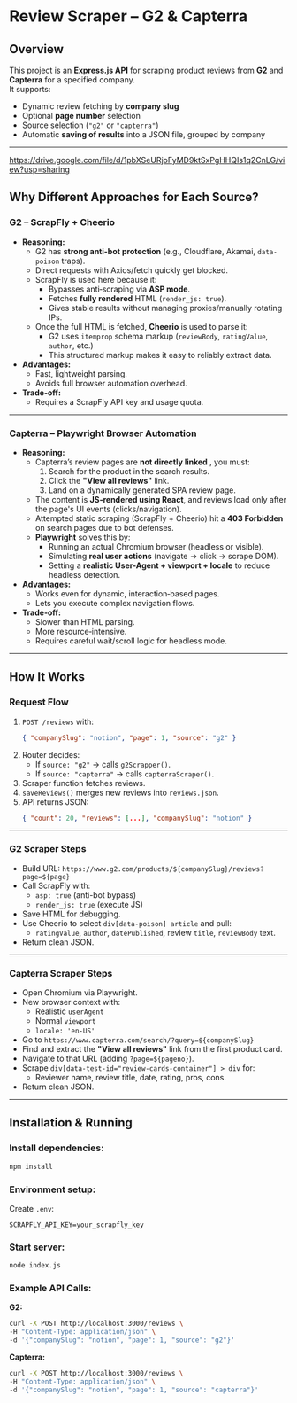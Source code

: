 

# Review Scraper – G2 & Capterra

## Overview
This project is an **Express.js API** for scraping product reviews from **G2** and **Capterra** for a specified company.  
It supports:
- Dynamic review fetching by **company slug**
- Optional **page number** selection
- Source selection (`"g2"` or `"capterra"`)
- Automatic **saving of results** into a JSON file, grouped by company

***
https://drive.google.com/file/d/1pbXSeURjoFyMD9ktSxPgHHQIs1q2CnLG/view?usp=sharing

## Why Different Approaches for Each Source?

### **G2 – ScrapFly + Cheerio**
- **Reasoning:**  
  - G2 has **strong anti-bot protection** (e.g., Cloudflare, Akamai, `data-poison` traps).
  - Direct requests with Axios/fetch quickly get blocked.
  - ScrapFly is used here because it:
    - Bypasses anti‑scraping via **ASP mode**.
    - Fetches **fully rendered** HTML (`render_js: true`).
    - Gives stable results without managing proxies/manually rotating IPs.
  - Once the full HTML is fetched, **Cheerio** is used to parse it:
    - G2 uses `itemprop` schema markup (`reviewBody`, `ratingValue`, `author`, etc.)
    - This structured markup makes it easy to reliably extract data.
- **Advantages:**  
  - Fast, lightweight parsing.
  - Avoids full browser automation overhead.
- **Trade‑off:**  
  - Requires a ScrapFly API key and usage quota.

***

### **Capterra – Playwright Browser Automation**
- **Reasoning:**  
  - Capterra’s review pages are **not directly linked** , you must:
    1. Search for the product in the search results.
    2. Click the **"View all reviews"** link.
    3. Land on a dynamically generated SPA review page.
  - The content is **JS-rendered using React**, and reviews load only after the page's UI events (clicks/navigation).
  - Attempted static scraping (ScrapFly + Cheerio) hit a **403 Forbidden** on search pages due to bot defenses.
  - **Playwright** solves this by:
    - Running an actual Chromium browser (headless or visible).
    - Simulating **real user actions** (navigate → click → scrape DOM).
    - Setting a **realistic User-Agent + viewport + locale** to reduce headless detection.
- **Advantages:**
  - Works even for dynamic, interaction‑based pages.
  - Lets you execute complex navigation flows.
- **Trade‑off:**
  - Slower than HTML parsing.
  - More resource‑intensive.
  - Requires careful wait/scroll logic for headless mode.

***

## How It Works

### **Request Flow**
1. `POST /reviews` with:
   ```json
   { "companySlug": "notion", "page": 1, "source": "g2" }
   ```
2. Router decides:
   - If `source: "g2"` → calls `g2Scrapper()`.
   - If `source: "capterra"` → calls `capterraScraper()`.
3. Scraper function fetches reviews.
4. `saveReviews()` merges new reviews into `reviews.json`.
5. API returns JSON:
   ```json
   { "count": 20, "reviews": [...], "companySlug": "notion" }
   ```

***

### **G2 Scraper Steps**
- Build URL: `https://www.g2.com/products/${companySlug}/reviews?page=${page}`
- Call ScrapFly with:
  - `asp: true` (anti-bot bypass)
  - `render_js: true` (execute JS)
- Save HTML for debugging.
- Use Cheerio to select `div[data-poison] article` and pull:
  - `ratingValue`, `author`, `datePublished`, review `title`, `reviewBody` text.
- Return clean JSON.

***

### **Capterra Scraper Steps**
- Open Chromium via Playwright.
- New browser context with:
  - Realistic `userAgent`
  - Normal `viewport`
  - `locale: 'en-US'`
- Go to `https://www.capterra.com/search/?query=${companySlug}`
- Find and extract the **"View all reviews"** link from the first product card.
- Navigate to that URL (adding `?page=${pageno}`).
- Scrape `div[data-test-id="review-cards-container"] > div` for:
  - Reviewer name, review title, date, rating, pros, cons.
- Return clean JSON.

***

## Installation & Running

### Install dependencies:
```bash
npm install
```

### Environment setup:
Create `.env`:
```env
SCRAPFLY_API_KEY=your_scrapfly_key
```

### Start server:
```bash
node index.js
```

### Example API Calls:
**G2:**
```bash
curl -X POST http://localhost:3000/reviews \
-H "Content-Type: application/json" \
-d '{"companySlug": "notion", "page": 1, "source": "g2"}'
```

**Capterra:**
```bash
curl -X POST http://localhost:3000/reviews \
-H "Content-Type: application/json" \
-d '{"companySlug": "notion", "page": 1, "source": "capterra"}'
```



